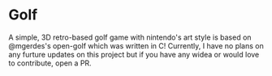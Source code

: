 # Golf

A simple, 3D retro-based golf game with nintendo's art style is based on @mgerdes's open-golf which was written in C! Currently, I have no plans on any furture updates on this project but if you have
any widea or would love to contribute, open a PR.
